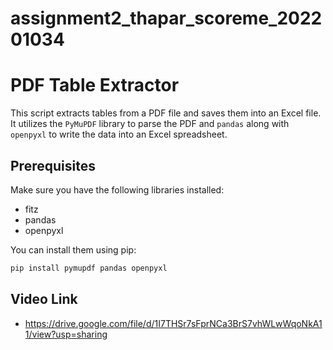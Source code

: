 # assignment2_thapar_scoreme_202201034
# PDF Table Extractor

This script extracts tables from a PDF file and saves them into an Excel file. It utilizes the `PyMuPDF` library to parse the PDF and `pandas` along with `openpyxl` to write the data into an Excel spreadsheet.

## Prerequisites

Make sure you have the following libraries installed:

- fitz
- pandas
- openpyxl

You can install them using pip:

```sh
pip install pymupdf pandas openpyxl
```
## Video Link
- https://drive.google.com/file/d/1I7THSr7sFprNCa3BrS7vhWLwWqoNkA11/view?usp=sharing
